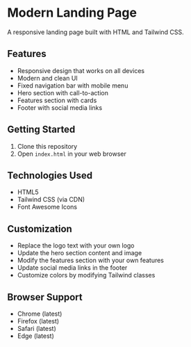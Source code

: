 # Modern Landing Page

A responsive landing page built with HTML and Tailwind CSS.

## Features

- Responsive design that works on all devices
- Modern and clean UI
- Fixed navigation bar with mobile menu
- Hero section with call-to-action
- Features section with cards
- Footer with social media links

## Getting Started

1. Clone this repository
2. Open `index.html` in your web browser

## Technologies Used

- HTML5
- Tailwind CSS (via CDN)
- Font Awesome Icons

## Customization

- Replace the logo text with your own logo
- Update the hero section content and image
- Modify the features section with your own features
- Update social media links in the footer
- Customize colors by modifying Tailwind classes

## Browser Support

- Chrome (latest)
- Firefox (latest)
- Safari (latest)
- Edge (latest) 